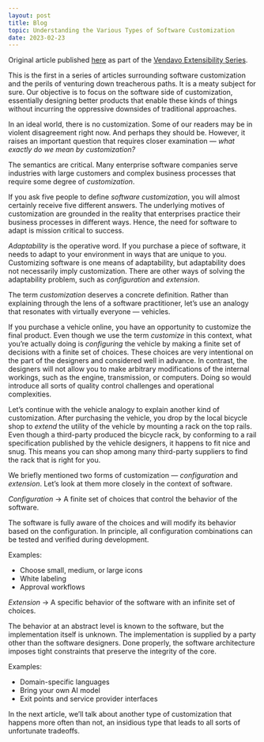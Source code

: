 ```yaml
---
layout: post
title: Blog
topic: Understanding the Various Types of Software Customization
date: 2023-02-23
---
```

<div class="content" markdown="1">

Original article published [here](https://engineering.vendavo.com/understanding-the-various-types-of-software-customization-ff45092f78ac) as part of the [Vendavo Extensibility Series](https://engineering.vendavo.com/extensibility/home).

This is the first in a series of articles surrounding software customization and the perils of venturing down treacherous paths. It is a meaty subject for sure. Our objective is to focus on the software side of customization, essentially designing better products that enable these kinds of things without incurring the oppressive downsides of traditional approaches.

In an ideal world, there is no customization. Some of our readers may be in violent disagreement right now. And perhaps they should be. However, it raises an important question that requires closer examination — _what exactly do we mean by customization?_

The semantics are critical. Many enterprise software companies serve industries with large customers and complex business processes that require some degree of _customization_.

If you ask five people to define _software customization_, you will almost certainly receive five different answers. The underlying motives of customization are grounded in the reality that enterprises practice their business processes in different ways. Hence, the need for software to adapt is mission critical to success.

_Adaptability_ is the operative word. If you purchase a piece of software, it needs to adapt to your environment in ways that are unique to you. Customizing software is one means of adaptability, but adaptability does not necessarily imply customization. There are other ways of solving the adaptability problem, such as _configuration_ and _extension_.

The term _customization_ deserves a concrete definition. Rather than explaining through the lens of a software practitioner, let’s use an analogy that resonates with virtually everyone — vehicles.

If you purchase a vehicle online, you have an opportunity to customize the final product. Even though we use the term _customize_ in this context, what you’re actually doing is _configuring_ the vehicle by making a finite set of decisions with a finite set of choices. These choices are very intentional on the part of the designers and considered well in advance. In contrast, the designers will not allow you to make arbitrary modifications of the internal workings, such as the engine, transmission, or computers. Doing so would introduce all sorts of quality control challenges and operational complexities.

Let’s continue with the vehicle analogy to explain another kind of customization. After purchasing the vehicle, you drop by the local bicycle shop to _extend_ the utility of the vehicle by mounting a rack on the top rails. Even though a third-party produced the bicycle rack, by conforming to a rail specification published by the vehicle designers, it happens to fit nice and snug. This means you can shop among many third-party suppliers to find the rack that is right for you.

We briefly mentioned two forms of customization — _configuration_ and _extension_. Let’s look at them more closely in the context of software.

_Configuration_ → A finite set of choices that control the behavior of the software.

The software is fully aware of the choices and will modify its behavior based on the configuration. In principle, all configuration combinations can be tested and verified during development.

Examples:

- Choose small, medium, or large icons
- White labeling
- Approval workflows

_Extension_ → A specific behavior of the software with an infinite set of choices.

The behavior at an abstract level is known to the software, but the implementation itself is unknown. The implementation is supplied by a party other than the software designers. Done properly, the software architecture imposes tight constraints that preserve the integrity of the core.

Examples:

- Domain-specific languages
- Bring your own AI model
- Exit points and service provider interfaces

In the next article, we’ll talk about another type of customization that happens more often than not, an insidious type that leads to all sorts of unfortunate tradeoffs.

</div>
